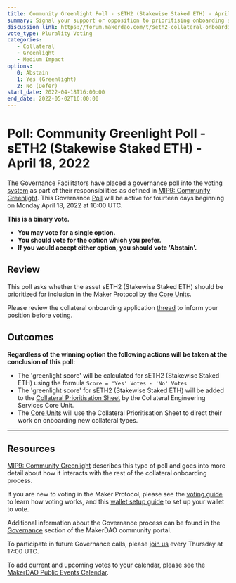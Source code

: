 ```yaml
---
title: Community Greenlight Poll - sETH2 (Stakewise Staked ETH) - April 18, 2022
summary: Signal your support or opposition to prioritising onboarding sETH2 (Stakewise Staked ETH).
discussion_link: https://forum.makerdao.com/t/seth2-collateral-onboarding-application-mip6/14371
vote_type: Plurality Voting
categories:
   - Collateral
   - Greenlight
   - Medium Impact
options:
   0: Abstain
   1: Yes (Greenlight)
   2: No (Defer)
start_date: 2022-04-18T16:00:00
end_date: 2022-05-02T16:00:00
---
```

# Poll: Community Greenlight Poll - sETH2 (Stakewise Staked ETH) - April 18, 2022

The Governance Facilitators have placed a governance poll into the [voting system](https://vote.makerdao.com/polling) as part of their responsibilities as defined in [MIP9: Community Greenlight](https://mips.makerdao.com/mips/details/MIP9). This Governance [Poll](https://community-development.makerdao.com/en/learn/governance/on-chain-gov) will be active for fourteen days beginning on Monday April 18, 2022 at 16:00 UTC.

**This is a binary vote.**
- **You may vote for a single option.**
- **You should vote for the option which you prefer.**
- **If you would accept either option, you should vote 'Abstain'.**

## Review

This poll asks whether the asset sETH2 (Stakewise Staked ETH) should be prioritized for inclusion in the Maker Protocol by the [Core Units](https://mips.makerdao.com/mips/details/MIP38#mip38c2-core-unit-state).

Please review the collateral onboarding application [thread]( https://forum.makerdao.com/t/seth2-collateral-onboarding-application-mip6/14371) to inform your position before voting.

## Outcomes

**Regardless of the winning option the following actions will be taken at the conclusion of this poll:**
* The 'greenlight score' will be calculated for sETH2 (Stakewise Staked ETH) using the formula `Score = 'Yes' Votes - 'No' Votes`
* The 'greenlight score' for sETH2 (Stakewise Staked ETH) will be added to the [Collateral Prioritisation Sheet](https://docs.google.com/spreadsheets/d/1IX9e2fyfz7djtDMKn5gMyGsyFxHoY75GncMbAjnSXrM/edit#gid=0) by the Collateral Engineering Services Core Unit.
* The [Core Units](https://mips.makerdao.com/mips/details/MIP38#mip38c2-core-unit-state) will use the Collateral Prioritisation Sheet to direct their work on onboarding new collateral types.

---

## Resources

[MIP9: Community Greenlight](https://mips.makerdao.com/mips/details/MIP9) describes this type of poll and goes into more detail about how it interacts with the rest of the collateral onboarding process.

If you are new to voting in the Maker Protocol, please see the [voting guide](https://community-development.makerdao.com/en/learn/governance/how-voting-works/) to learn how voting works, and this [wallet setup guide](https://community-development.makerdao.com/en/learn/governance/voting-setup/) to set up your wallet to vote.

Additional information about the Governance process can be found in the [Governance](https://community-development.makerdao.com/en/learn/governance) section of the MakerDAO community portal.

To participate in future Governance calls, please [join us](https://github.com/makerdao/community/tree/master/governance/governance-and-risk-meetings) every Thursday at 17:00 UTC.

To add current and upcoming votes to your calendar, please see the [MakerDAO Public Events Calendar](https://calendar.google.com/calendar/embed?src=makerdao.com_3efhm2ghipksegl009ktniomdk%40group.calendar.google.com&ctz=UTC&mode=week&showCalendars=0&showPrint=0).
